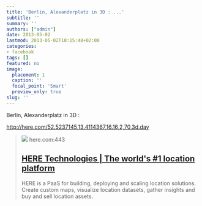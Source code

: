 ```yaml
---
title: 'Berlin, Alexanderplatz in 3D : ...'
subtitle: ''
summary: ''
authors: ["admin"]
date: 2013-05-02
lastmod: 2013-05-02T10:15:48+02:00
categories:
- facebook
tags: []
featured: no
image:
  placement: 1
  caption: ''
  focal_point: 'Smart'
  preview_only: true
slug: ''
---
```

Berlin, Alexanderplatz in 3D :

http://here.com/52.5237145,13.4114367,16.16,2,70,3d.day
> [![](https://www.here.com/sites/g/files/odxslz256/files/2022-09/open_graph_1200x630.jpg)](http://here.com/)
> here.com:443
> ## [HERE Technologies | The world's #1 location platform](http://here.com/)
>
>HERE is a PaaS for building, deploying and scaling location solutions. Create custom maps, visualize location datasets, gather insights and buy and sell location assets.

